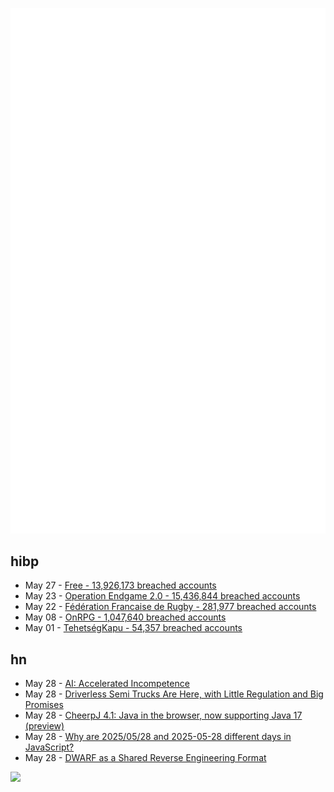 ![Metrics](https://raw.githubusercontent.com/phixion/phixion/master/metrics.svg)

## hibp

<!--
for https://github.com/phixion/phixion/blob/main/.github/workflows/feeds.yml
-->
<!--START_SECTION:haveibeenpwnd-->
- May 27 - [Free - 13,926,173 breached accounts](https://haveibeenpwned.com/Breach/FreeMobile)
- May 23 - [Operation Endgame 2.0 - 15,436,844 breached accounts](https://haveibeenpwned.com/Breach/OperationEndgame2)
- May 22 - [Fédération Francaise de Rugby - 281,977 breached accounts](https://haveibeenpwned.com/Breach/FFR)
- May 08 - [OnRPG - 1,047,640 breached accounts](https://haveibeenpwned.com/Breach/OnRPG)
- May 01 - [TehetségKapu - 54,357 breached accounts](https://haveibeenpwned.com/Breach/TehetsegKapu)
<!--END_SECTION:haveibeenpwnd-->

## hn

<!--
for https://github.com/phixion/phixion/blob/main/.github/workflows/feeds.yml
-->
<!--START_SECTION:hn-->
- May 28 - [AI: Accelerated Incompetence](https://www.slater.dev/accelerated-incompetence/)
- May 28 - [Driverless Semi Trucks Are Here, with Little Regulation and Big Promises](https://www.nytimes.com/2025/05/27/business/driverless-semi-trucks-aurora-innovation.html)
- May 28 - [CheerpJ 4.1: Java in the browser, now supporting Java 17 (preview)](https://labs.leaningtech.com/blog/cheerpj-4.1)
- May 28 - [Why are 2025/05/28 and 2025-05-28 different days in JavaScript?](https://brandondong.github.io/blog/javascript_dates/)
- May 28 - [DWARF as a Shared Reverse Engineering Format](https://lief.re/blog/2025-05-27-dwarf-editor/)
<!--END_SECTION:hn-->

<!--
for https://yhype.me
-->
![](https://hit.yhype.me/github/profile?user_id=13013670)
